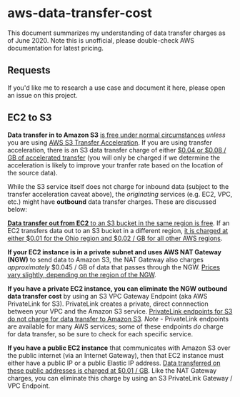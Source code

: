 # aws-data-transfer-cost

This document summarizes my understanding of data transfer charges as of June 2020. Note this is unofficial, please double-check AWS documentation for latest pricing.

## Requests

If you'd like me to research a use case and document it here, please open an issue on this project. 

## EC2 to S3

**Data transfer in to Amazon S3** [is free under normal circumstances](https://aws.amazon.com/s3/pricing/) *unless* you are using [AWS S3 Transfer Acceleration](https://docs.aws.amazon.com/AmazonS3/latest/dev/transfer-acceleration.html). If you are using transfer acceleration, there is an S3 data transfer charge of either [$0.04 or $0.08 / GB of accelerated transfer](https://aws.amazon.com/s3/pricing/) (you will only be charged if we determine the acceleration is likely to improve your tranfer rate based on the location of the source data).

While the S3 service itself does not charge for inbound data (subject to the transfer acceleration caveat above), the *originating* services (e.g. EC2, VPC, etc.) might have **outbound** data transfer charges. These are discussed below:

[**Data transfer out from EC2** to an S3 bucket in the same region is free](https://aws.amazon.com/s3/pricing/). If an EC2 transfers data out to an S3 bucket in a different region, [it is charged at either $0.01 for the Ohio region and $0.02 / GB for all other AWS regions](https://aws.amazon.com/ec2/pricing/on-demand/).

**If your EC2 instance is in a private subnet and uses AWS NAT Gateway (NGW)** to send data to Amazon S3, the NAT Gateway also charges *approximately* $0.045 / GB of data that passes through the NGW. [Prices vary slightly, depending on the region of the NGW](https://aws.amazon.com/vpc/pricing/).

**If you have a private EC2 instance, you can eliminate the NGW outbound data transfer cost** by using an S3 VPC Gateway Endpoint (aka AWS PrivateLink for S3). PrivateLink creates a private, direct connnection between your VPC and the Amazon S3 service. [PrivateLink endpoints for S3 do not charge for data transfer to Amazon S3](https://docs.aws.amazon.com/vpc/latest/userguide/vpce-gateway.html#gateway-endpoint-pricing). *Note* - PrivateLink endpoints are available for many AWS services; some of these endpoints *do* charge for data transfer, so be sure to check for each specific service. 

**If you have a public EC2 instance** that communicates with Amazon S3 over the public internet (via an Internet Gateway), then that EC2 instance must either have a public IP or a public Elastic IP address. [Data transferred on these public addresses is charged at $0.01 / GB](https://aws.amazon.com/ec2/pricing/on-demand/). Like the NAT Gateway charges, you can eliminate this charge by using an S3 PrivateLink Gateway / VPC Endpoint. 

